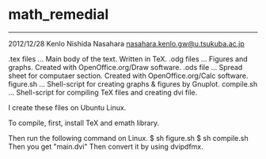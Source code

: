 # math_remedial
--------------------------------------------
2012/12/28 Kenlo Nishida Nasahara nasahara.kenlo.gw@u.tsukuba.ac.jp

.tex files ... Main body of the text. Written in TeX.
.odg files ... Figures and graphs. Created with OpenOffice.org/Draw software.
.ods file  ... Spread sheet for computaer section. Created with OpenOffice.org/Calc software.
figure.sh  ... Shell-script for creating graphs & figures by Gnuplot.
compile.sh ... Shell-script for compiling TeX files and creating dvi file.

I create these files on Ubuntu Linux.

To compile, first, install TeX and emath library.

Then run the following command on Linux.
$ sh figure.sh
$ sh compile.sh
Then you get "main.dvi" 
Then convert it by using dvipdfmx.

